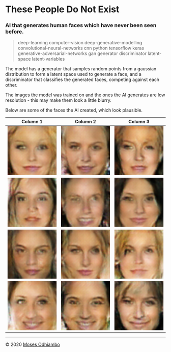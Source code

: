 # These People Do Not Exist

### AI that generates human faces which have never been seen before.

> deep-learning computer-vision deep-generative-modelling convolutional-neural-networks cnn python tensorflow keras generative-adversarial-networks gan generator discriminator latent-space latent-variables

The model has a generator that samples random points from a gaussian distribution to form a latent space used to generate a face, and a discriminator that classifies the generated faces, competing against each other.

The images the model was trained on and the ones the AI generates are low resolution - this may make them look a little blurry.

Below are some of the faces the AI created, which look plausible.

Column 1                                 | Column 2                                | Column 3                                
:---------------------------------------:|:---------------------------------------:|:---------------------------------------:
![face](./best/1.png?raw=true "face 1")  |![face](./best/2.png?raw=true "face 2")  |![face](./best/3.png?raw=true "face 3")  
![face](./best/4.png?raw=true "face 4")  |![face](./best/5.png?raw=true "face 5")  |![face](./best/6.png?raw=true "face 6")  
![face](./best/7.png?raw=true "face 7")  |![face](./best/8.png?raw=true "face 8")  |![face](./best/9.png?raw=true "face 9")  
![face](./best/10.png?raw=true "face 10")|![face](./best/11.png?raw=true "face 11")|![face](./best/12.png?raw=true "face 12")

---

© 2020 [Moses Odhiambo](https://github.com/badass-techie)

